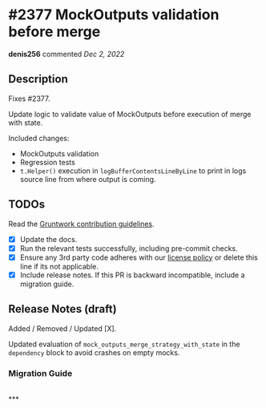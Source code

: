 # #2377 MockOutputs validation before merge

**denis256** commented *Dec 2, 2022*

<!-- Prepend '[WIP]' to the title if this PR is still a work-in-progress. Remove it when it is ready for review! -->

## Description

Fixes #2377.

<!-- Description of the changes introduced by this PR. -->

Update logic to validate value of MockOutputs before execution of merge with state.

Included changes:
 * MockOutputs validation
 * Regression tests
 * `t.Helper()` execution in `logBufferContentsLineByLine` to print in logs source line from where output is coming.

## TODOs

Read the [Gruntwork contribution guidelines](https://gruntwork.notion.site/Gruntwork-Coding-Methodology-02fdcd6e4b004e818553684760bf691e).

- [x] Update the docs.
- [x] Run the relevant tests successfully, including pre-commit checks.
- [x] Ensure any 3rd party code adheres with our [license policy](https://www.notion.so/gruntwork/Gruntwork-licenses-and-open-source-usage-policy-f7dece1f780341c7b69c1763f22b1378) or delete this line if its not applicable.
- [x] Include release notes. If this PR is backward incompatible, include a migration guide.

## Release Notes (draft)

<!-- One-line description of the PR that can be included in the final release notes. -->
Added / Removed / Updated [X].

Updated evaluation of `mock_outputs_merge_strategy_with_state` in the `dependency` block to avoid crashes on empty mocks.

### Migration Guide

<!-- Important: If you made any backward incompatible changes, then you must write a migration guide! -->


<br />
***


